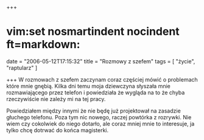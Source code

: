 +++
# vim:set nosmartindent nocindent ft=markdown:
date = "2006-05-12T17:15:32"
title = "Rozmowy z szefem"
tags = [ "życie", "raptularz" ]

+++
W rozmowach z szefem zaczynam coraz częściej mówić o problemach które mnie
gnębią. Kilka dni temu moja dziewczyna słyszała mnie rozmawiającego przez
telefon i powiedziała że wygląda na to że chyba rzeczywiście nie zależy mi na
tej pracy.

<!--more-->

Powiedziałem między innymi że nie będę już projektował na zasadzie głuchego
telefonu. Poza tym nic nowego, raczej powtórka z rozrywki. Nie wiem czy
cokolwiek do niego dotarło, ale coraz mniej mnie to interesuje, ja tylko chcę
dotrwać do końca magisterki.
